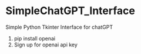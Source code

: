 # SimpleChatGPT_Interface
Simple Python Tkinter Interface for chatGPT


1) pip install openai
2) Sign up for openai api key
